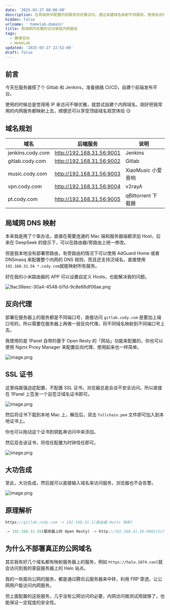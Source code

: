 ```yaml
---
date: '2025-03-27 08:00:00'
description: 在局域网中配置内网服务的优雅访问，通过自建域名映射不同服务，使用反向代理和SSL证书确保安全访问，最终实现无需端口号直接访问服务的目标。
hidden: false
urlname: ' homelab-domain'
title: 局域网内优雅的访问家庭内网服务
tags:
  - 赛博空间
  - HomeLab
updated: '2025-03-27 22:52:00'
draft: false
---
```


## 前言


今天在服务器搭了个 Gitlab 和 Jenkins，准备搞搞 CI/CD，自建个前端发布平台。


使用的时候总是觉得用 IP 来访问不够优雅，就尝试自建个内网域名，刚好把我常用的内网服务都映射上去，顺便还可以享受顶级域名观赏体验 😌


## 域名规划


| 域名               | 后端服务                      | 说明              |
| ---------------- | ------------------------- | --------------- |
| jenkins.cody.com | http://192.168.31.56:9001 | Jenkins         |
| gitlab.cody.com  | http://192.168.31.56:9002 | Gitlab          |
| music.cody.com   | http://192.168.31.56:9003 | XiaoMusic 小爱音响  |
| vpn.cody.com     | http://192.168.31.56:9004 | v2rayA          |
| pt.cody.com      | http://192.168.31.56:9005 | qBittorrent 下载器 |


## 局域网 DNS 映射


本来我是用了个笨办法，直接在需要连通的 Mac 端和服务器端都添加 Host，后来在 DeepSeek 的提示下，可以在路由器/旁路由上统一修改。


但是我本地没有部署旁路由，有旁路由的情况下可以使用 AdGuard Home 或者 DNSmasq 来配置整个内网的 DNS 规则，而且还支持泛域名。直接使用 `192.168.31.56 *.cody.com`就能映射所有服务。


好在我的小米路由器的 APP 可以设置自定义 Hosts，也能解决我的问题。


![9ac38eec-30a4-4548-b11d-9c8e66df06ae.png](https://image.cody.fan/blog/0ed0e5060e3739f3d6a8142c8d823774.png)


## 反向代理


部署在服务器上的服务都是不同端口号，直接访问 `gitlab.cody.com` 是要加上端口号的，所以需要在服务器上再做一层反向代理，将不同域名映射到不同端口号上去。


我使用的是 1Panel 自带的基于 Open Resty 的「网站」功能来配置的，你也可以使用 Nginx Proxy Manager 来配置反向代理，使用起来也一样简单。


![image.png](https://image.cody.fan/blog/481d9caac42101b664c9cd78fa99a64b.png)


## SSL 证书


这里纯属强迫症配置，不配置 SSL 证书，浏览器总是会谈不安全访问。所以直接在 1Panel 上签发一个自签泛域名证书即可。


![image.png](https://image.cody.fan/blog/3507c1b441538e25c68149c219f36af4.png)


然后将证书下载到本地 Mac 上，解压后，双击 `fullchain.pem` 文件即可加入到本地证书上。


你也可以拖动这个证书到钥匙串访问中来添加。


然后双击该证书，将信任配置为时钟信任即可。


![image.png](https://image.cody.fan/blog/90fd6270861550647de18da4be4c04e5.png)


## 大功告成


至此，大功告成，然后就可以直接输入域名来访问服务，浏览器也不会告警。


![image.png](https://image.cody.fan/blog/edba58b120c4e6ebb27ac4bca442c3cf.png)


## 原理解析


```javascript
https://gitlab.cody.com -> 192.168.31.1(路由器 Hosts 映射)

-> 192.168.31.56(服务器上的 Open Resty) -> http://192.168.31.56:9002(Gitlab服务)
```


## 为什么不部署真正的公网域名


其实我有好几个域名都有映射服务器上的服务，例如 `https://halo.1874.cool`就会访问到我的家庭服务器上的 Halo 站点。


我的一些面向公网的服务，都是通过腾讯云服务器来中转，利用 FRP 穿透，让公网用户能访问内网服务。


但上面配置的这些服务，几乎没有公网访问的必要，内网访问做测试用就够了，也能保证一定程度的安全性。

